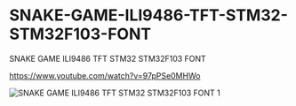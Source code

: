 # SNAKE-GAME-ILI9486-TFT-STM32-STM32F103-FONT
SNAKE GAME ILI9486 TFT STM32 STM32F103 FONT

https://www.youtube.com/watch?v=97pPSe0MHWo

![SNAKE GAME ILI9486 TFT STM32 STM32F103 FONT 1](https://github.com/offpic/SNAKE-GAME-ILI9486-TFT-STM32-STM32F103-FONT/assets/31142397/9b6c2fd4-7a7e-41ed-a6ee-6c5fe0b910c2)
